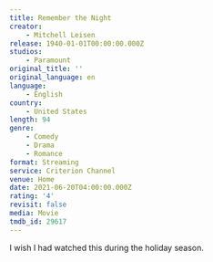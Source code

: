 ```yaml
---
title: Remember the Night
creator:
    - Mitchell Leisen
release: 1940-01-01T00:00:00.000Z
studios:
    - Paramount
original_title: ''
original_language: en
language:
    - English
country:
    - United States
length: 94
genre:
    - Comedy
    - Drama
    - Romance
format: Streaming
service: Criterion Channel
venue: Home
date: 2021-06-20T04:00:00.000Z
rating: '4'
revisit: false
media: Movie
tmdb_id: 29617
---
```


I wish I had watched this during the holiday season.
